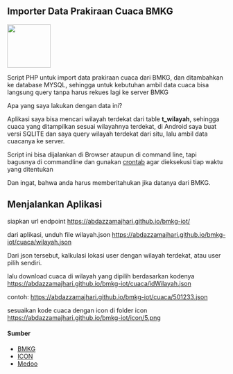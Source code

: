 
## Importer Data Prakiraan Cuaca BMKG

<img src="https://data.bmkg.go.id/include/assets/img/cuaca.svg" width="100" height="100">

Script PHP untuk import data prakiraan cuaca dari BMKG, dan ditambahkan ke database MYSQL, sehingga untuk kebutuhan ambil data cuaca bisa langsung query tanpa harus rekues lagi ke server BMKG

Apa yang saya lakukan dengan data ini?

Aplikasi saya bisa mencari wilayah terdekat dari table **t_wilayah**, sehingga cuaca yang ditampilkan sesuai wilayahnya terdekat, di Android saya buat versi SQLITE dan saya query wilayah terdekat dari situ, lalu ambil data cuacanya ke server.

Script ini bisa dijalankan di Browser ataupun di command line, tapi bagusnya di commandline dan gunakan [crontab](https://crontab.guru/#0_3_*_*_*) agar dieksekusi tiap waktu yang ditentukan

Dan ingat, bahwa anda harus memberitahukan jika datanya dari BMKG.

## Menjalankan Aplikasi
siapkan url endpoint https://abdazzamajhari.github.io/bmkg-iot/

dari aplikasi, unduh file wilayah.json https://abdazzamajhari.github.io/bmkg-iot/cuaca/wilayah.json

Dari json tersebut, kalkulasi lokasi user dengan wilayah terdekat, atau user pilih sendiri.

lalu download cuaca di wilayah yang dipilih berdasarkan kodenya https://abdazzamajhari.github.io/bmkg-iot/cuaca/idWilayah.json

contoh: https://abdazzamajhari.github.io/bmkg-iot/cuaca/501233.json

sesuaikan kode cuaca dengan icon di folder icon https://abdazzamajhari.github.io/bmkg-iot/icon/5.png

#### Sumber
-  [BMKG](http://data.bmkg.go.id/prakiraan-cuaca/)
-  [ICON](http://www.iconarchive.com/tag/weather)
-  [Medoo](http://www.iconarchive.com/tag/weather)
